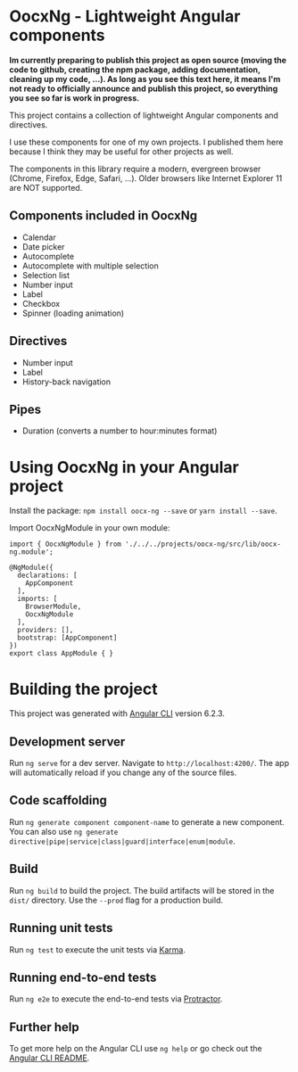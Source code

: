 # OocxNg - Lightweight Angular components

**Im currently preparing to publish this project as open source (moving the code to github, creating the npm package, adding documentation, cleaning up my code, ...). As long as you see this text here, it means I'm not ready to officially announce and publish this project, so everything you see so far is work in progress.**

This project contains a collection of lightweight Angular components and directives.

I use these components for one of my own projects. I published them here because I think they may be useful for other projects as well.

The components in this library require a modern, evergreen browser (Chrome, Firefox, Edge, Safari, ...). Older browsers like Internet Explorer 11 are NOT supported.

## Components included in OocxNg

* Calendar
* Date picker
* Autocomplete
* Autocomplete with multiple selection
* Selection list
* Number input
* Label
* Checkbox
* Spinner (loading animation)

## Directives

* Number input
* Label
* History-back navigation

## Pipes

* Duration (converts a number to hour:minutes format)

# Using OocxNg in your Angular project

Install the package: `npm install oocx-ng --save` or `yarn install --save`.

Import OocxNgModule in your own module:

```
import { OocxNgModule } from './../../projects/oocx-ng/src/lib/oocx-ng.module';

@NgModule({
  declarations: [
    AppComponent
  ],
  imports: [
    BrowserModule,
    OocxNgModule
  ],
  providers: [],
  bootstrap: [AppComponent]
})
export class AppModule { }
```


# Building the project

This project was generated with [Angular CLI](https://github.com/angular/angular-cli) version 6.2.3.

## Development server

Run `ng serve` for a dev server. Navigate to `http://localhost:4200/`. The app will automatically reload if you change any of the source files.

## Code scaffolding

Run `ng generate component component-name` to generate a new component. You can also use `ng generate directive|pipe|service|class|guard|interface|enum|module`.

## Build

Run `ng build` to build the project. The build artifacts will be stored in the `dist/` directory. Use the `--prod` flag for a production build.

## Running unit tests

Run `ng test` to execute the unit tests via [Karma](https://karma-runner.github.io).

## Running end-to-end tests

Run `ng e2e` to execute the end-to-end tests via [Protractor](http://www.protractortest.org/).

## Further help

To get more help on the Angular CLI use `ng help` or go check out the [Angular CLI README](https://github.com/angular/angular-cli/blob/master/README.md).

